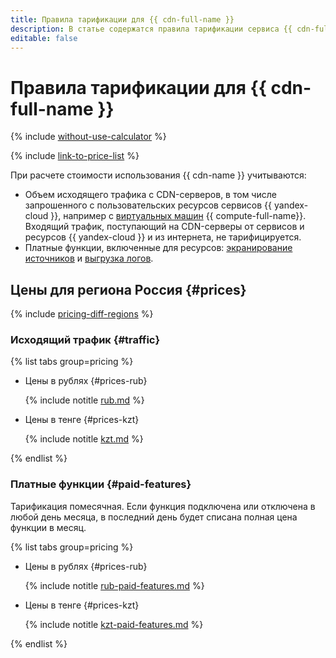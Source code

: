 ```yaml
---
title: Правила тарификации для {{ cdn-full-name }}
description: В статье содержатся правила тарификации сервиса {{ cdn-full-name }}.
editable: false
---
```


# Правила тарификации для {{ cdn-full-name }}



{% include [without-use-calculator](../_includes/pricing/without-use-calculator.md) %}

{% include [link-to-price-list](../_includes/pricing/link-to-price-list.md) %}

При расчете стоимости использования {{ cdn-name }} учитываются:
* Объем исходящего трафика с CDN-серверов, в том числе запрошенного с пользовательских ресурсов сервисов {{ yandex-cloud }}, например с [виртуальных машин](../compute/concepts/vm.md) {{ compute-full-name}}. Входящий трафик, поступающий на CDN-серверы от сервисов и ресурсов {{ yandex-cloud }} и из интернета, не тарифицируется.
* Платные функции, включенные для ресурсов: [экранирование источников](concepts/origins-shielding.md) и [выгрузка логов](concepts/logs.md).

## Цены для региона Россия {#prices}

{% include [pricing-diff-regions](../_includes/pricing-diff-regions.md) %}

### Исходящий трафик {#traffic}


{% list tabs group=pricing %}

- Цены в рублях {#prices-rub}

  {% include notitle [rub.md](../_pricing/cdn/rub.md) %}

- Цены в тенге {#prices-kzt}

  {% include notitle [kzt.md](../_pricing/cdn/kzt.md) %}

{% endlist %}



### Платные функции {#paid-features}

Тарификация помесячная. Если функция подключена или отключена в любой день месяца, в последний день будет списана полная цена функции в месяц.


{% list tabs group=pricing %}

- Цены в рублях {#prices-rub}

  {% include notitle [rub-paid-features.md](../_pricing/cdn/rub-paid-features.md) %}

- Цены в тенге {#prices-kzt}

  {% include notitle [kzt-paid-features.md](../_pricing/cdn/kzt-paid-features.md) %}

{% endlist %}



